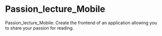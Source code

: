 # Passion_lecture_Mobile
Passion_lecture_Mobile: Create the frontend of an application allowing you to share your passion for reading.
